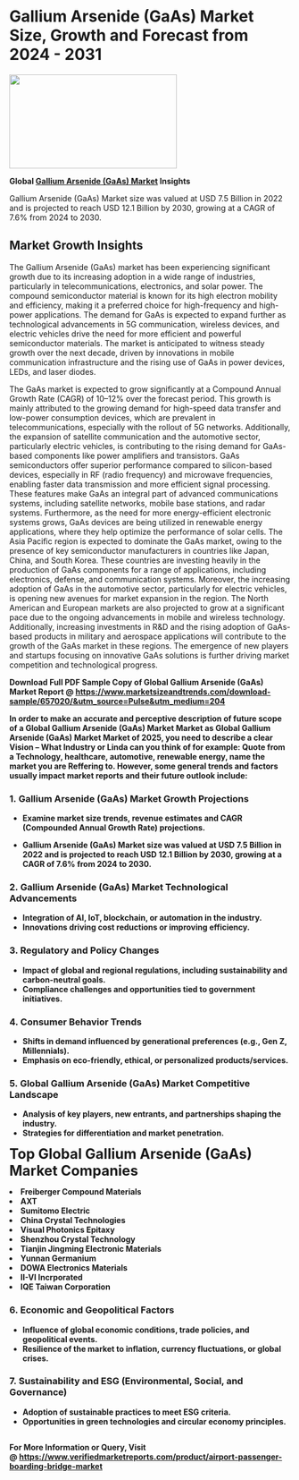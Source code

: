 <H1>Gallium Arsenide (GaAs) Market Size, Growth and Forecast from 2024 - 2031</H1><img class="aligncenter size-medium wp-image-584254" src="https://thirdeyenews.in/wp-content/uploads/2024/09/Global-Market-Research-300x168.jpeg" alt="" width="300" height="168" /><p><strong>Global&nbsp;<a href="https://www.marketsizeandtrends.com/download-sample/657020/&amp;utm_source=Pulse&amp;utm_medium=204">Gallium Arsenide (GaAs) Market</a> Insights</strong></p><p>Gallium Arsenide (GaAs) Market size was valued at USD 7.5 Billion in 2022 and is projected to reach USD 12.1 Billion by 2030, growing at a CAGR of 7.6% from 2024 to 2030.</p><p><h2>Market Growth Insights</h2> <p>The Gallium Arsenide (GaAs) market has been experiencing significant growth due to its increasing adoption in a wide range of industries, particularly in telecommunications, electronics, and solar power. The compound semiconductor material is known for its high electron mobility and efficiency, making it a preferred choice for high-frequency and high-power applications. The demand for GaAs is expected to expand further as technological advancements in 5G communication, wireless devices, and electric vehicles drive the need for more efficient and powerful semiconductor materials. The market is anticipated to witness steady growth over the next decade, driven by innovations in mobile communication infrastructure and the rising use of GaAs in power devices, LEDs, and laser diodes.</p> <p><strong></strong></p> <p>The GaAs market is expected to grow significantly at a Compound Annual Growth Rate (CAGR) of 10–12% over the forecast period. This growth is mainly attributed to the growing demand for high-speed data transfer and low-power consumption devices, which are prevalent in telecommunications, especially with the rollout of 5G networks. Additionally, the expansion of satellite communication and the automotive sector, particularly electric vehicles, is contributing to the rising demand for GaAs-based components like power amplifiers and transistors. GaAs semiconductors offer superior performance compared to silicon-based devices, especially in RF (radio frequency) and microwave frequencies, enabling faster data transmission and more efficient signal processing. These features make GaAs an integral part of advanced communications systems, including satellite networks, mobile base stations, and radar systems. Furthermore, as the need for more energy-efficient electronic systems grows, GaAs devices are being utilized in renewable energy applications, where they help optimize the performance of solar cells. The Asia Pacific region is expected to dominate the GaAs market, owing to the presence of key semiconductor manufacturers in countries like Japan, China, and South Korea. These countries are investing heavily in the production of GaAs components for a range of applications, including electronics, defense, and communication systems. Moreover, the increasing adoption of GaAs in the automotive sector, particularly for electric vehicles, is opening new avenues for market expansion in the region. The North American and European markets are also projected to grow at a significant pace due to the ongoing advancements in mobile and wireless technology. Additionally, increasing investments in R&D and the rising adoption of GaAs-based products in military and aerospace applications will contribute to the growth of the GaAs market in these regions. The emergence of new players and startups focusing on innovative GaAs solutions is further driving market competition and technological progress.</p> <p><strong></p><p><span class=""><strong>Download Full PDF Sample Copy of Global Gallium Arsenide (GaAs) Market Report</strong> @ <a href="https://www.marketsizeandtrends.com/download-sample/657020/&amp;utm_source=Pulse&amp;utm_medium=204" target="_blank">https://www.marketsizeandtrends.com/download-sample/657020/&amp;utm_source=Pulse&amp;utm_medium=204</a></span></p><p>In order to make an accurate and perceptive description of future scope of a Global&nbsp;Gallium Arsenide (GaAs) Market Market as Global&nbsp;Gallium Arsenide (GaAs) Market Market of 2025, you need to describe a clear Vision &ndash; What Industry or Linda can you think of for example: Quote from a Technology, healthcare, automotive, renewable energy, name the market you are Reffering to. However, some general trends and factors usually impact market reports and their future outlook include:</p><h3>1.&nbsp;<strong>Gallium Arsenide (GaAs) Market Growth Projections</strong></h3><ul><li>Examine market size trends, revenue estimates and CAGR (Compounded Annual Growth Rate) projections.</li><li><p>Gallium Arsenide (GaAs) Market size was valued at USD 7.5 Billion in 2022 and is projected to reach USD 12.1 Billion by 2030, growing at a CAGR of 7.6% from 2024 to 2030.</p></li></ul><h3>2.&nbsp;<strong>Gallium Arsenide (GaAs) Market Technological Advancements</strong></h3><ul><li>Integration of AI, IoT, blockchain, or automation in the industry.</li><li>Innovations driving cost reductions or improving efficiency.</li></ul><h3>3.&nbsp;<strong>Regulatory and Policy Changes</strong></h3><ul><li>Impact of global and regional regulations, including sustainability and carbon-neutral goals.</li><li>Compliance challenges and opportunities tied to government initiatives.</li></ul><h3>4.&nbsp;<strong>Consumer Behavior Trends</strong></h3><ul><li>Shifts in demand influenced by generational preferences (e.g., Gen Z, Millennials).</li><li>Emphasis on eco-friendly, ethical, or personalized products/services.</li></ul><h3>5.&nbsp;<strong>Global Gallium Arsenide (GaAs) Market Competitive Landscape</strong></h3><ul><li>Analysis of key players, new entrants, and partnerships shaping the industry.</li><li>Strategies for differentiation and market penetration.</li></ul><p data-pm-slice="1 1 []"><span style="color: inherit; font-family: inherit; font-size: 25px;">Top Global Gallium Arsenide (GaAs) Market Companies</span></p><div class="" data-test-id=""><p><li> Freiberger Compound Materials</li><li> AXT</li><li> Sumitomo Electric</li><li> China Crystal Technologies</li><li> Visual Photonics Epitaxy</li><li> Shenzhou Crystal Technology</li><li> Tianjin Jingming Electronic Materials</li><li> Yunnan Germanium</li><li> DOWA Electronics Materials</li><li> II-VI Incrporated</li><li> IQE Taiwan Corporation</li></p></div><h3>6.&nbsp;<strong>Economic and Geopolitical Factors</strong></h3><ul><li>Influence of global economic conditions, trade policies, and geopolitical events.</li><li>Resilience of the market to inflation, currency fluctuations, or global crises.</li></ul><h3>7.&nbsp;<strong>Sustainability and ESG (Environmental, Social, and Governance)</strong></h3><ul><li>Adoption of sustainable practices to meet ESG criteria.</li><li>Opportunities in green technologies and circular economy principles.</li></ul><h2><strong style="font-size: 14px;">For More Information or Query, Visit @&nbsp;</strong><a style="background-color: #ffffff; font-size: 14px;" href="https://www.marketsizeandtrends.com/report/gallium-arsenide-gaas-market/" target="_blank">https://www.verifiedmarketreports.com/product/airport-passenger-boarding-bridge-market</a></h2>
